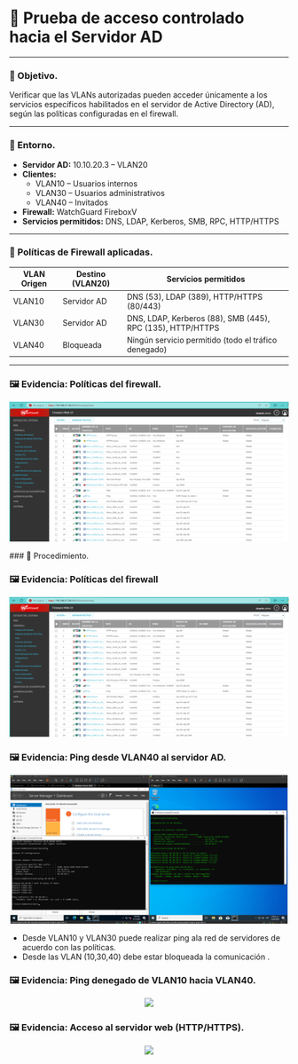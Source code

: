 # 🔐 Prueba de acceso controlado hacia el Servidor AD

---

### 🎯 Objetivo.

Verificar que las VLANs autorizadas pueden acceder únicamente a los servicios específicos habilitados en el servidor de Active Directory (AD), según las políticas configuradas en el firewall.

---

### 🧪 Entorno.

- **Servidor AD:** 10.10.20.3 – VLAN20  
- **Clientes:**  
  - VLAN10 – Usuarios internos  
  - VLAN30 – Usuarios administrativos  
  - VLAN40 – Invitados  
- **Firewall:** WatchGuard FireboxV  
- **Servicios permitidos:** DNS, LDAP, Kerberos, SMB, RPC, HTTP/HTTPS

---
### 🔐 Políticas de Firewall aplicadas.

| VLAN Origen | Destino (VLAN20) | Servicios permitidos                          |
|-------------|------------------|-----------------------------------------------|
| VLAN10      | Servidor AD      | DNS (53), LDAP (389), HTTP/HTTPS (80/443)     |
| VLAN30      | Servidor AD      | DNS, LDAP, Kerberos (88), SMB (445), RPC (135), HTTP/HTTPS |
| VLAN40      | Bloqueada        | Ningún servicio permitido (todo el tráfico denegado) |

---

### 🖼️ Evidencia: Políticas del firewall.

<p align="center">
  <img src="../imagenes/Politicas firewall 1.png" width="600px">
</p>
### 🔧 Procedimiento.

### 🖼️ Evidencia: Políticas del firewall

<p align="center">
  <img src="../imagenes/Politicas firewall 1.png" width="600px">
</p>

### 🖼️ Evidencia: Ping desde VLAN40 al servidor AD.

<p align="center">
  <img src="../imagenes/Comunicacion vlan 40 a vlan 20.png" width="500px">
</p>

- Desde VLAN10 y VLAN30 puede realizar ping ala red de servidores de acuerdo con las políticas.
- Desde las VLAN (10,30,40) debe estar bloqueada la comunicación .

### 🖼️ Evidencia: Ping denegado de VLAN10 hacia VLAN40.

<p align="center">
  <img src="imagenes/Comunicacion vlan 10 y vlan 40 off.png" width="500px">
</p>

### 🖼️ Evidencia: Acceso al servidor web (HTTP/HTTPS).

<p align="center">
  <img src="imagenes/Conexion VPN user 1 acces HTTP.png" width="500px">
</p>

